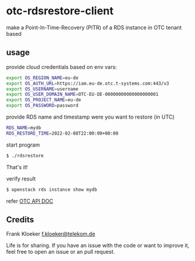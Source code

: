 # otc-rdsrestore-client

make a Point-In-Time-Recovery (PITR) of a RDS instance in OTC tenant based


## usage

provide cloud credentials based on env vars:

```bash
export OS_REGION_NAME=eu-de
export OS_AUTH_URL=https://iam.eu-de.otc.t-systems.com:443/v3
export OS_USERNAME=username
export OS_USER_DOMAIN_NAME=OTC-EU-DE-00000000000000000001
export OS_PROJECT_NAME=eu-de
export OS_PASSWORD=password
```

provide RDS name and timestamp were you want to restore (in UTC)

```bash
RDS_NAME=mydb
RDS_RESTORE_TIME=2022-02-08T22:00:00+00:00
```

start program

```bash
$ ./rdsrestore
```

That's it!

verify result

```bash
$ openstack rds instance show mydb
```

refer [OTC API DOC](https://docs.otc.t-systems.com/api/rds/rds_01_0002.html)


## Credits

Frank Kloeker f.kloeker@telekom.de

Life is for sharing. If you have an issue with the code or want to improve it, feel free to open an issue or an pull request.
